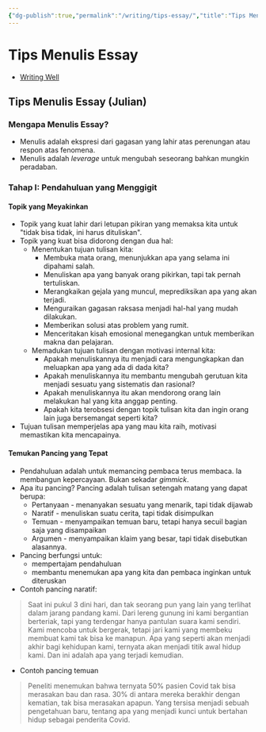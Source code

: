 ```yaml
---
{"dg-publish":true,"permalink":"/writing/tips-essay/","title":"Tips Menulis Essay"}
---
```



# Tips Menulis Essay

- [Writing Well](https://www.julian.com/guide/write/intro)

## Tips Menulis Essay (Julian)

### Mengapa Menulis Essay?

- Menulis adalah ekspresi dari gagasan yang lahir atas perenungan atau respon atas fenomena.
- Menulis adalah _leverage_ untuk mengubah seseorang bahkan mungkin peradaban.

### Tahap I: Pendahuluan yang Menggigit

#### Topik yang Meyakinkan

- Topik yang kuat lahir dari letupan pikiran yang memaksa kita untuk "tidak bisa tidak, ini harus dituliskan".
- Topik yang kuat bisa didorong dengan dua hal:
    - Menentukan tujuan tulisan kita:
        - Membuka mata orang, menunjukkan apa yang selama ini dipahami salah.
        - Menuliskan apa yang banyak orang pikirkan, tapi tak pernah tertuliskan.
        - Merangkaikan gejala yang muncul, meprediksikan apa yang akan terjadi.
        - Menguraikan gagasan raksasa menjadi hal-hal yang mudah dilakukan.
        - Memberikan solusi atas problem yang rumit.
        - Menceritakan kisah emosional menegangkan untuk memberikan makna dan pelajaran.
    - Memadukan tujuan tulisan dengan motivasi internal kita:
        - Apakah menuliskannya itu menjadi cara mengungkapkan dan meluapkan apa yang ada di dada kita?
        - Apakah menuliskannya itu membantu mengubah gerutuan kita menjadi sesuatu yang sistematis dan rasional?
        - Apakah menuliskannya itu akan mendorong orang lain melakukan hal yang kita anggap penting.
        - Apakah kita terobsesi dengan topik tulisan kita dan ingin orang lain juga bersemangat seperti kita?
- Tujuan tulisan memperjelas apa yang mau kita raih, motivasi memastikan kita mencapainya.

#### Temukan Pancing yang Tepat

- Pendahuluan adalah untuk memancing pembaca terus membaca. Ia membangun kepercayaan. Bukan sekadar _gimmick_.
- Apa itu pancing? Pancing adalah tulisan setengah matang yang dapat berupa:
    - Pertanyaan - menanyakan sesuatu yang menarik, tapi tidak dijawab
    - Naratif - menuliskan suatu cerita, tapi tidak disimpulkan
    - Temuan - menyampaikan temuan baru, tetapi hanya secuil bagian saja yang disampaikan
    - Argumen - menyampaikan klaim yang besar, tapi tidak disebutkan alasannya.
- Pancing berfungsi untuk:
    - mempertajam pendahuluan
    - membantu menemukan apa yang kita dan pembaca inginkan untuk diteruskan
- Contoh pancing naratif:

> Saat ini pukul 3 dini hari, dan tak seorang pun yang lain yang terlihat dalam jarang pandang kami.
> Dari lereng gunung ini kami bergantian berteriak, tapi yang terdengar hanya pantulan suara kami sendiri.
> Kami mencoba untuk bergerak, tetapi jari kami yang membeku membuat kami tak bisa ke manapun.
> Apa yang seperti akan menjadi akhir bagi kehidupan kami, ternyata akan menjadi titik awal hidup kami.
> Dan ini adalah apa yang terjadi kemudian.

- Contoh pancing temuan

> Peneliti menemukan bahwa ternyata 50% pasien Covid tak bisa merasakan bau dan rasa.
> 30% di antara mereka berakhir dengan kematian, tak bisa merasakan apapun.
> Yang tersisa menjadi sebuah pengetahuan baru, tentang apa yang menjadi kunci untuk bertahan hidup sebagai penderita Covid.
